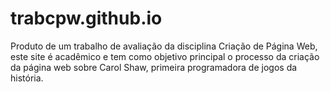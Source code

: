 # trabcpw.github.io
Produto de um trabalho de avaliação da disciplina Criação de Página Web, este site é acadêmico e tem como objetivo principal o processo da criação da página web sobre Carol Shaw, primeira programadora de jogos da história.

